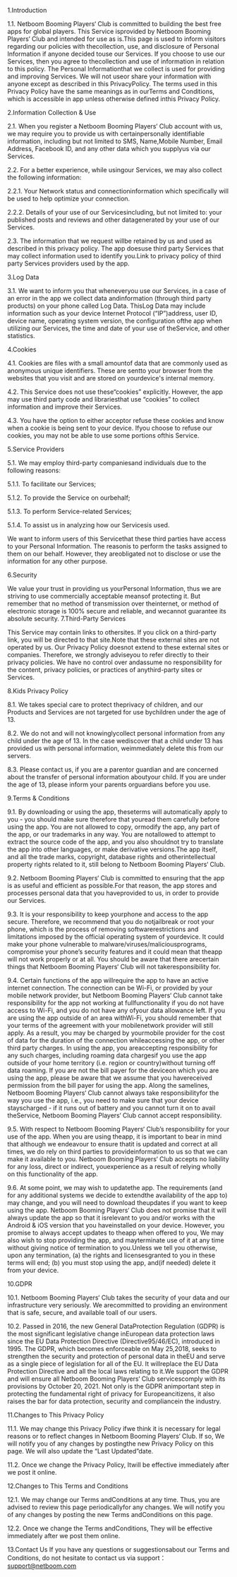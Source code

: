 ﻿1.Introduction

1.1. Netboom Booming Players‘ Club is committed to building the best free apps for global players. This Service isprovided by Netboom Booming Players‘ Club and intended for use as is.This page is used to inform visitors regarding our policies with thecollection, use, and disclosure of Personal Information if anyone decided touse our Services. If you choose to use our Services, then you agree to thecollection and use of information in relation to this policy. The Personal Informationthat we collect is used for providing and improving Services. We will not useor share your information with anyone except as described in this PrivacyPolicy. The terms used in this Privacy Policy have the same meanings as in ourTerms and Conditions, which is accessible in app unless otherwise defined inthis Privacy Policy.

2.Information Collection & Use

2.1. When you register a Netboom Booming Players‘ Club account with us, we may require you to provide us with certainpersonally identifiable information, including but not limited to SMS, Name,Mobile Number, Email Address, Facebook ID, and any other data which you supplyus via our Services.

2.2. For a better experience, while usingour Services, we may also collect the following information:

2.2.1. Your Network status and connectioninformation which specifically will be used to help optimize your connection.

2.2.2. Details of your use of our Servicesincluding, but not limited to: your published posts and reviews and other datagenerated by your use of our Services.

2.3. The information that we request willbe retained by us and used as described in this privacy policy. The app doesuse third party Services that may collect information used to identify you.Link to privacy policy of third party Services providers used by the app.

3.Log Data

3.1. We want to inform you that wheneveryou use our Services, in a case of an error in the app we collect data andinformation (through third party products) on your phone called Log Data. ThisLog Data may include information such as your device Internet Protocol (“IP”)address, user ID, device name, operating system version, the configuration ofthe app when utilizing our Services, the time and date of your use of theService, and other statistics.

4.Cookies

4.1. Cookies are files with a small amountof data that are commonly used as anonymous unique identifiers. These are sentto your browser from the websites that you visit and are stored on yourdevice's internal memory.

4.2. This Service does not use these“cookies” explicitly. However, the app may use third party code and librariesthat use “cookies” to collect information and improve their Services.

4.3. You have the option to either acceptor refuse these cookies and know when a cookie is being sent to your device. Ifyou choose to refuse our cookies, you may not be able to use some portions ofthis Service.

5.Service Providers

5.1. We may employ third-party companiesand individuals due to the following reasons:

5.1.1. To facilitate our Services;

5.1.2. To provide the Service on ourbehalf;

5.1.3. To perform Service-related Services;

5.1.4. To assist us in analyzing how our Servicesis used.

We want to inform users of this Servicethat these third parties have access to your Personal Information. The reasonis to perform the tasks assigned to them on our behalf. However, they areobligated not to disclose or use the information for any other purpose.

6.Security

We value your trust in providing us yourPersonal Information, thus we are striving to use commercially acceptable meansof protecting it. But remember that no method of transmission over theinternet, or method of electronic storage is 100% secure and reliable, and wecannot guarantee its absolute security.
7.Third-Party Services

This Service may contain links to othersites. If you click on a third-party link, you will be directed to that site.Note that these external sites are not operated by us. Our Privacy Policy doesnot extend to these external sites or companies. Therefore, we strongly adviseyou to refer directly to their privacy policies. We have no control over andassume no responsibility for the content, privacy policies, or practices of anythird-party sites or Services.

8.Kids Privacy Policy

8.1. We takes special care to protect theprivacy of children, and our Products and Services are not targeted for use bychildren under the age of 13. 

8.2. We do not and will not knowinglycollect personal information from any child under the age of 13. In the case wediscover that a child under 13 has provided us with personal information, weimmediately delete this from our servers.

8.3. Please contact us, if you are a parentor guardian and are concerned about the transfer of personal information aboutyour child. If you are under the age of 13, please inform your parents orguardians before you use.

9.Terms & Conditions

9.1. By downloading or using the app, theseterms will automatically apply to you - you should make sure therefore that youread them carefully before using the app. You are not allowed to copy, ormodify the app, any part of the app, or our trademarks in any way. You are notallowed to attempt to extract the source code of the app, and you also shouldnot try to translate the app into other languages, or make derivative versions.The app itself, and all the trade marks, copyright, database rights and otherintellectual property rights related to it, still belong to Netboom Booming Players‘ Club. 

9.2. Netboom Booming Players‘ Club is committed to ensuring that the app is as useful and efficient as possible.For that reason, the app stores and processes personal data that you haveprovided to us, in order to provide our Services.

9.3. It is your responsibility to keep yourphone and access to the app secure. Therefore, we recommend that you do notjailbreak or root your phone, which is the process of removing softwarerestrictions and limitations imposed by the official operating system of yourdevice. It could make your phone vulnerable to malware/viruses/maliciousprograms, compromise your phone’s security features and it could mean that theapp will not work properly or at all. You should be aware that there arecertain things that Netboom Booming Players‘ Club will not takeresponsibility for.

9.4. Certain functions of the app willrequire the app to have an active internet connection. The connection can be Wi-Fi, or provided by your mobile network provider, but Netboom Booming Players‘ Club cannot take responsibility for the app not working at fullfunctionality if you do not have access to Wi-Fi, and you do not have any ofyour data allowance left. If you are using the app outside of an area withWi-Fi, you should remember that your terms of the agreement with your mobilenetwork provider will still apply. As a result, you may be charged by yourmobile provider for the cost of data for the duration of the connection whileaccessing the app, or other third party charges. In using the app, you areaccepting responsibility for any such charges, including roaming data chargesif you use the app outside of your home territory (i.e. region or country)without turning off data roaming. If you are not the bill payer for the deviceon which you are using the app, please be aware that we assume that you havereceived permission from the bill payer for using the app. Along the samelines, Netboom Booming Players‘ Club cannot always take responsibilityfor the way you use the app, i.e., you need to make sure that your device stayscharged - if it runs out of battery and you cannot turn it on to avail theService, Netboom Booming Players‘ Club cannot accept responsibility.

9.5. With respect to Netboom Booming Players‘ Club’s responsibility for your use of the app. When you are using theapp, it is important to bear in mind that although we endeavour to ensure thatit is updated and correct at all times, we do rely on third parties to provideinformation to us so that we can make it available to you. Netboom Booming Players‘ Club accepts no liability for any loss, direct or indirect, youexperience as a result of relying wholly on this functionality of the app.

9.6. At some point, we may wish to updatethe app. The requirements (and for any additional systems we decide to extendthe availability of the app to) may change, and you will need to download theupdates if you want to keep using the app. Netboom Booming Players‘ Club does not promise that it will always update the app so that it isrelevant to you and/or works with the Android & iOS version that you haveinstalled on your device. However, you promise to always accept updates to theapp when offered to you, We may also wish to stop providing the app, and mayterminate use of it at any time without giving notice of termination to you.Unless we tell you otherwise, upon any termination, (a) the rights and licensesgranted to you in these terms will end; (b) you must stop using the app, and(if needed) delete it from your device.

10.GDPR

10.1. Netboom Booming Players‘ Club takes the security of your data and our infrastructure very seriously. We arecommitted to providing an environment that is safe, secure, and available toall of our users.

10.2. Passed in 2016, the new General DataProtection Regulation (GDPR) is the most significant legislative change inEuropean data protection laws since the EU Data Protection Directive (Directive95/46/EC), introduced in 1995. The GDPR, which becomes enforceable on May 25,2018, seeks to strengthen the security and protection of personal data in theEU and serve as a single piece of legislation for all of the EU. It willreplace the EU Data Protection Directive and all the local laws relating to it.We support the GDPR and will ensure all Netboom Booming Players‘ Club servicescomply with its provisions by October 20, 2021. Not only is the GDPR animportant step in protecting the fundamental right of privacy for Europeancitizens, it also raises the bar for data protection, security and compliancein the industry.

11.Changes to This Privacy Policy

11.1. We may change this Privacy Policy ifwe think it is necessary for legal reasons or to reflect changes in Netboom Booming Players‘ Club. If so, We will notify you of any changes by postingthe new Privacy Policy on this page. We will also update the “Last Updated”date.

11.2. Once we change the Privacy Policy, Itwill be effective immediately after we post it online.

12.Changes to This Terms and Conditions

12.1. We may change our Terms andConditions at any time. Thus, you are advised to review this page periodicallyfor any changes. We will notify you of any changes by posting the new Terms andConditions on this page.

12.2. Once we change the Terms andConditions, They will be effective immediately after we post them online.

13.Contact Us
If you have any questions or suggestionsabout our Terms and Conditions, do not hesitate to contact us via support：support@netboom.com